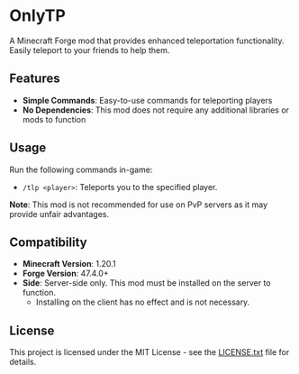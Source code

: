 # OnlyTP

A Minecraft Forge mod that provides enhanced teleportation functionality. Easily teleport to your friends to help them.

## Features

- **Simple Commands**: Easy-to-use commands for teleporting players
- **No Dependencies**: This mod does not require any additional libraries or mods to function

## Usage

Run the following commands in-game:
- `/tlp <player>`: Teleports you to the specified player.

**Note**: This mod is not recommended for use on PvP servers as it may provide unfair advantages.

## Compatibility

- **Minecraft Version**: 1.20.1
- **Forge Version**: 47.4.0+
- **Side**: Server-side only. This mod must be installed on the server to function.
  - Installing on the client has no effect and is not necessary.

## License

This project is licensed under the MIT License - see the [LICENSE.txt](LICENSE.txt) file for details.
